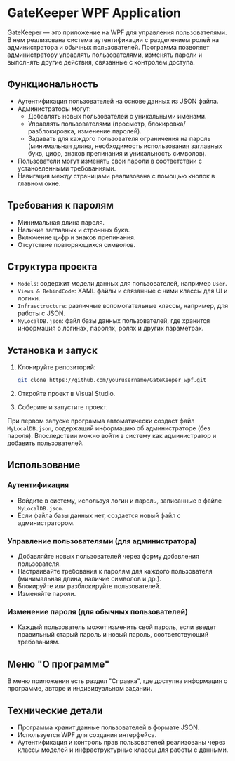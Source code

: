 # GateKeeper WPF Application

GateKeeper — это приложение на WPF для управления пользователями. В нем реализована система аутентификации с разделением ролей на администратора и обычных пользователей. Программа позволяет администратору управлять пользователями, изменять пароли и выполнять другие действия, связанные с контролем доступа.

## Функциональность

- Аутентификация пользователей на основе данных из JSON файла.
- Администраторы могут:
  - Добавлять новых пользователей с уникальными именами.
  - Управлять пользователями (просмотр, блокировка/разблокировка, изменение паролей).
  - Задавать для каждого пользователя ограничения на пароль (минимальная длина, необходимость использования заглавных букв, цифр, знаков препинания и уникальность символов).
- Пользователи могут изменять свои пароли в соответствии с установленными требованиями.
- Навигация между страницами реализована с помощью кнопок в главном окне.

## Требования к паролям

- Минимальная длина пароля.
- Наличие заглавных и строчных букв.
- Включение цифр и знаков препинания.
- Отсутствие повторяющихся символов.

## Структура проекта

- `Models`: содержит модели данных для пользователей, например `User`.
- `Views & BehindCode`: XAML файлы и связанные с ними классы для UI и логики.
- `Infrasctructure`: различные вспомогательные классы, например, для работы с JSON.
- `MyLocalDB.json`: файл базы данных пользователей, где хранится информация о логинах, паролях, ролях и других параметрах.

## Установка и запуск

1. Клонируйте репозиторий:

    ```bash
    git clone https://github.com/yourusername/GateKeeper_wpf.git
    ```

2. Откройте проект в Visual Studio.
3. Соберите и запустите проект.

При первом запуске программа автоматически создаст файл `MyLocalDB.json`, содержащий информацию об администраторе (без пароля). Впоследствии можно войти в систему как администратор и добавить пользователей.

## Использование

### Аутентификация

- Войдите в систему, используя логин и пароль, записанные в файле `MyLocalDB.json`.
- Если файла базы данных нет, создается новый файл с администратором.

### Управление пользователями (для администратора)

- Добавляйте новых пользователей через форму добавления пользователя.
- Настраивайте требования к паролям для каждого пользователя (минимальная длина, наличие символов и др.).
- Блокируйте или разблокируйте пользователей.
- Изменяйте пароли.

### Изменение пароля (для обычных пользователей)

- Каждый пользователь может изменить свой пароль, если введет правильный старый пароль и новый пароль, соответствующий требованиям.

## Меню "О программе"

В меню приложения есть раздел "Справка", где доступна информация о программе, авторе и индивидуальном задании.

## Технические детали

- Программа хранит данные пользователей в формате JSON.
- Используется WPF для создания интерфейса.
- Аутентификация и контроль прав пользователей реализованы через классы моделей и инфраструктурные классы для работы с данными.
